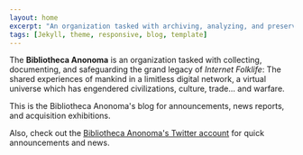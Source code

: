 ```yaml
---
layout: home
excerpt: "An organization tasked with archiving, analyzing, and preserving the treasures and grand legacy of Internet Folklife."
tags: [Jekyll, theme, responsive, blog, template]
---
```


The **Bibliotheca Anonoma** is an organization tasked with collecting, documenting, and safeguarding the grand legacy of *Internet Folklife*: The shared experiences of mankind in a limitless digital network, a virtual universe which has engendered civilizations, culture, trade... and warfare.

This is the Bibliotheca Anonoma's blog for announcements, news reports, and acquisition exhibitions. 

Also, check out the [Bibliotheca Anonoma's Twitter account](http://twitter.com/BAnonoma) for quick announcements and news.